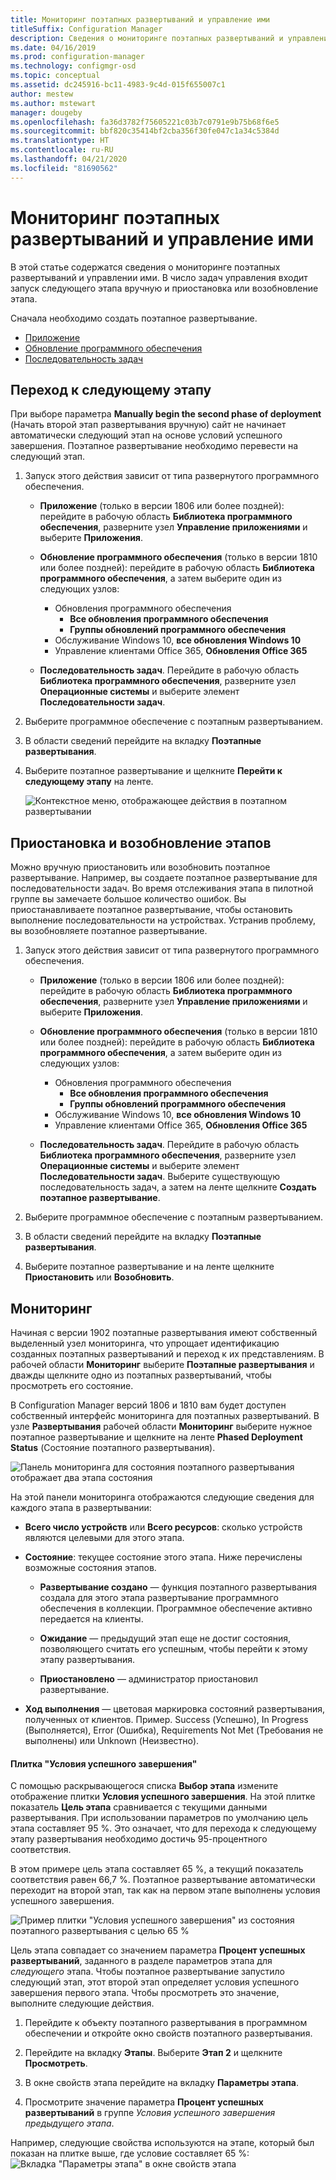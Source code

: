 ```yaml
---
title: Мониторинг поэтапных развертываний и управление ими
titleSuffix: Configuration Manager
description: Сведения о мониторинге поэтапных развертываний и управлении ими для программного обеспечения в Configuration Manager.
ms.date: 04/16/2019
ms.prod: configuration-manager
ms.technology: configmgr-osd
ms.topic: conceptual
ms.assetid: dc245916-bc11-4983-9c4d-015f655007c1
author: mestew
ms.author: mstewart
manager: dougeby
ms.openlocfilehash: fa36d3782f75605221c03b7c0791e9b75b68f6e5
ms.sourcegitcommit: bbf820c35414bf2cba356f30fe047c1a34c5384d
ms.translationtype: HT
ms.contentlocale: ru-RU
ms.lasthandoff: 04/21/2020
ms.locfileid: "81690562"
---
```

# <a name="manage-and-monitor-phased-deployments"></a>Мониторинг поэтапных развертываний и управление ими

В этой статье содержатся сведения о мониторинге поэтапных развертываний и управлении ими. В число задач управления входит запуск следующего этапа вручную и приостановка или возобновление этапа. 

Сначала необходимо создать поэтапное развертывание. 
- [Приложение](create-phased-deployment-for-task-sequence.md?toc=/sccm/apps/toc.json&bc=/sccm/apps/breadcrumb/toc.json)  
- [Обновление программного обеспечения](create-phased-deployment-for-task-sequence.md?toc=/sccm/sum/toc.json&bc=/sccm/sum/breadcrumb/toc.json)  
- [Последовательность задач](create-phased-deployment-for-task-sequence.md)  



## <a name="move-to-the-next-phase"></a><a name="bkmk_move"></a> Переход к следующему этапу

При выборе параметра **Manually begin the second phase of deployment** (Начать второй этап развертывания вручную) сайт не начинает автоматически следующий этап на основе условий успешного завершения. Поэтапное развертывание необходимо перевести на следующий этап.  

1. Запуск этого действия зависит от типа развернутого программного обеспечения.  

    - **Приложение** (только в версии 1806 или более поздней): перейдите в рабочую область **Библиотека программного обеспечения**, разверните узел **Управление приложениями** и выберите **Приложения**.   

    - **Обновление программного обеспечения** (только в версии 1810 или более поздней): перейдите в рабочую область **Библиотека программного обеспечения**, а затем выберите один из следующих узлов:    
        - Обновления программного обеспечения  
            - **Все обновления программного обеспечения**  
            - **Группы обновлений программного обеспечения**   
        - Обслуживание Windows 10, **все обновления Windows 10**  
        - Управление клиентами Office 365, **Обновления Office 365**  

    - **Последовательность задач**. Перейдите в рабочую область **Библиотека программного обеспечения**, разверните узел **Операционные системы** и выберите элемент **Последовательности задач**.   

2. Выберите программное обеспечение с поэтапным развертыванием.  

3. В области сведений перейдите на вкладку **Поэтапные развертывания**.  

4. Выберите поэтапное развертывание и щелкните **Перейти к следующему этапу** на ленте.  

    ![Контекстное меню, отображающее действия в поэтапном развертывании](media/Suspend-phased-deployment.PNG)



## <a name="suspend-and-resume-phases"></a><a name="bkmk_suspend"></a> Приостановка и возобновление этапов 

Можно вручную приостановить или возобновить поэтапное развертывание. Например, вы создаете поэтапное развертывание для последовательности задач. Во время отслеживания этапа в пилотной группе вы замечаете большое количество ошибок. Вы приостанавливаете поэтапное развертывание, чтобы остановить выполнение последовательности на устройствах. Устранив проблему, вы возобновляете поэтапное развертывание. 

1. Запуск этого действия зависит от типа развернутого программного обеспечения.  

    - **Приложение** (только в версии 1806 или более поздней): перейдите в рабочую область **Библиотека программного обеспечения**, разверните узел **Управление приложениями** и выберите **Приложения**.   

    - **Обновление программного обеспечения** (только в версии 1810 или более поздней): перейдите в рабочую область **Библиотека программного обеспечения**, а затем выберите один из следующих узлов:    
        - Обновления программного обеспечения  
            - **Все обновления программного обеспечения**  
            - **Группы обновлений программного обеспечения**   
        - Обслуживание Windows 10, **все обновления Windows 10**  
        - Управление клиентами Office 365, **Обновления Office 365**  

    - **Последовательность задач**. Перейдите в рабочую область **Библиотека программного обеспечения**, разверните узел **Операционные системы** и выберите элемент **Последовательности задач**. Выберите существующую последовательность задач, а затем на ленте щелкните **Создать поэтапное развертывание**.  

2. Выберите программное обеспечение с поэтапным развертыванием.  

3. В области сведений перейдите на вкладку **Поэтапные развертывания**.  

4. Выберите поэтапное развертывание и на ленте щелкните **Приостановить** или **Возобновить**.  

<!-- Removed for 1806, need to clarify behavior with engineering
When you suspend a phased deployment, it sets the available and deadline times on the active deployments to a future time. When you resume, it generates a new schedule based on when you resume the phased deployment. The new schedule helps to avoid problems if you resume after the original deadline. For example, the initial schedule has the required deadline seven days after the deployment is available. You suspend it on the second day. If you aren't ready to resume it until day eight, you don't want the deployment to be immediately past the deadline. So it generates a new deadline starting from when you resume the phased deployment on day eight. 
-->


## <a name="monitor"></a><a name="bkmk_monitor"></a> Мониторинг
<!--1358577-->
Начиная с версии 1902 поэтапные развертывания имеют собственный выделенный узел мониторинга, что упрощает идентификацию созданных поэтапных развертываний и переход к их представлениям. В рабочей области **Мониторинг** выберите **Поэтапные развертывания** и дважды щелкните одно из поэтапных развертываний, чтобы просмотреть его состояние. <!--3555949-->

В Configuration Manager версий 1806 и 1810 вам будет доступен собственный интерфейс мониторинга для поэтапных развертываний. В узле **Развертывания** рабочей области **Мониторинг** выберите нужное поэтапное развертывание и щелкните на ленте **Phased Deployment Status** (Состояние поэтапного развертывания).

![Панель мониторинга для состояния поэтапного развертывания отображает два этапа состояния](media/1358577-phased-deployment-status.png)

На этой панели мониторинга отображаются следующие сведения для каждого этапа в развертывании:  

- **Всего число устройств** или **Всего ресурсов**: сколько устройств являются целевыми для этого этапа.  

- **Состояние**: текущее состояние этого этапа. Ниже перечислены возможные состояния этапов.  

    - **Развертывание создано** — функция поэтапного развертывания создала для этого этапа развертывание программного обеспечения в коллекции. Программное обеспечение активно передается на клиенты.  

    - **Ожидание** — предыдущий этап еще не достиг состояния, позволяющего считать его успешным, чтобы перейти к этому этапу развертывания.  

    - **Приостановлено** — администратор приостановил развертывание.  

- **Ход выполнения** — цветовая маркировка состояний развертывания, полученных от клиентов. Пример. Success (Успешно), In Progress (Выполняется), Error (Ошибка), Requirements Not Met (Требования не выполнены) или Unknown (Неизвестно). 

#### <a name="success-criteria-tile"></a>Плитка "Условия успешного завершения"

С помощью раскрывающегося списка **Выбор этапа** измените отображение плитки **Условия успешного завершения**. На этой плитке показатель **Цель этапа** сравнивается с текущими данными развертывания. При использовании параметров по умолчанию цель этапа составляет 95 %. Это означает, что для перехода к следующему этапу развертывания необходимо достичь 95-процентного соответствия.

В этом примере цель этапа составляет 65 %, а текущий показатель соответствия равен 66,7 %. Поэтапное развертывание автоматически переходит на второй этап, так как на первом этапе выполнены условия успешного завершения.  

   ![Пример плитки "Условия успешного завершения" из состояния поэтапного развертывания с целью 65 %](media/pod-status-success-criteria-tile.png)

Цель этапа совпадает со значением параметра **Процент успешных развертываний**, заданного в разделе параметров этапа для *следующего* этапа. Чтобы поэтапное развертывание запустило следующий этап, этот второй этап определяет условия успешного завершения первого этапа. Чтобы просмотреть это значение, выполните следующие действия. 

1. Перейдите к объекту поэтапного развертывания в программном обеспечении и откройте окно свойств поэтапного развертывания.  

2. Перейдите на вкладку **Этапы**. Выберите **Этап 2** и щелкните **Просмотреть**.  

3. В окне свойств этапа перейдите на вкладку **Параметры этапа**.  

4. Просмотрите значение параметра **Процент успешных развертываний** в группе *Условия успешного завершения предыдущего этапа*.  

Например, следующие свойства используются на этапе, который был показан на плитке выше, где условие составляет 65 %:  
![Вкладка "Параметры этапа" в окне свойств этапа](media/phase-properties-phase-settings.png)

